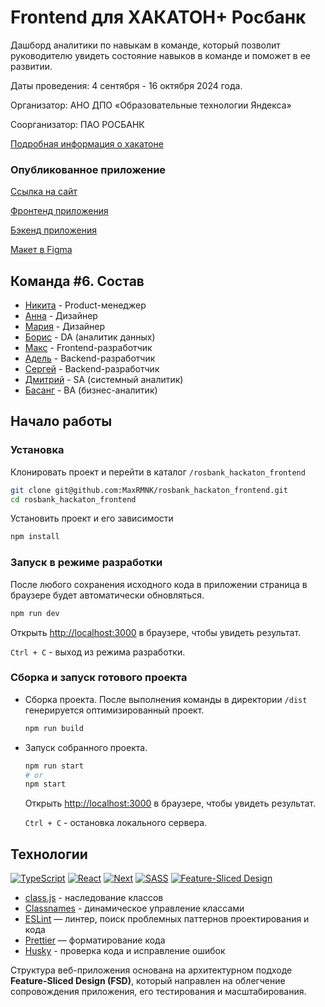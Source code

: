 # Frontend для ХАКАТОН+ Росбанк

Дашборд аналитики по навыкам в команде, который позволит руководителю увидеть состояние навыков в команде и поможет в ее развитии.

Даты проведения: 4 сентября - 16 октября 2024 года.

Организатор: АНО ДПО «Образовательные технологии Яндекса»

Соорганизатор: ПАО РОСБАНК

[Подробная информация о хакатоне](https://norikov.notion.site/ec7ad9d3121d49d19354777c02454541)

### Опубликованное приложение

[Ссылка на сайт](https://maxrmnk.ru/)

[Фронтенд приложения](https://github.com/employee-competency-dashboard/rosbank_frontend)

[Бэкенд приложения](https://github.com/employee-competency-dashboard/rosbank_backend)

[Макет в Figma](https://www.figma.com/design/a6iIJ0lx8hw9e2FC66UoCi/%D0%A0%D0%BE%D1%81%D0%B1%D0%B0%D0%BD%D0%BA_%D0%B4%D0%B8%D0%B7%D0%B0%D0%B9%D0%BD?node-id=279-7680&node-type=canvas&t=PJmbfuKvFB80lSea-0)

## Команда #6. Состав

- [Никита](https://t.me/nikfromrus) - Product-менеджер
- [Анна](https://t.me/yudina_a) - Дизайнер
- [Мария](https://t.me/madam_entu) - Дизайнер
- [Борис](https://t.me/barudenko) - DA (аналитик данных)
- [Макс](https://t.me/MaxRMNK) - Frontend-разработчик
- [Адель](https://t.me/AIG3c) - Backend-разработчик
- [Сергей](https://t.me/serhiihabl) - Backend-разработчик
- [Дмитрий](https://t.me/d_strelen) - SA (системный аналитик)
- [Басанг](https://t.me/basang13) - BA (бизнес-аналитик)

## Начало работы

### Установка

Клонировать проект и перейти в каталог `/rosbank_hackaton_frontend`

```bash
git clone git@github.com:MaxRMNK/rosbank_hackaton_frontend.git
cd rosbank_hackaton_frontend
```

Установить проект и его зависимости

```bash
npm install
```

### Запуск в режиме разработки

После любого сохранения исходного кода в приложении страница в браузере будет автоматически обновляться.

```bash
npm run dev
```

Открыть [http://localhost:3000](http://localhost:3000) в браузере, чтобы увидеть результат.

`Ctrl + C` - выход из режима разработки.

### Сборка и запуск готового проекта

- Сборка проекта. После выполнения команды в директории `/dist` генерируется оптимизированный проект.

  ```bash
  npm run build
  ```

- Запуск собранного проекта.

  ```bash
  npm run start
  # or
  npm start
  ```

  Открыть [http://localhost:3000](http://localhost:3000) в браузере, чтобы увидеть результат.

  `Ctrl + C` - остановка локального сервера.

## Технологии

[![TypeScript][shields-typescript-domain]](https://www.typescriptlang.org/)
[![React](https://img.shields.io/badge/React_18-61DAFB?style=for-the-badge&logo=React&logoColor=000000)](https://react.dev/)
[![Next][nextjs-domain]](https://nextjs.org/)
[![SASS](https://img.shields.io/badge/Sass-CC6699?style=for-the-badge&logo=sass&logoColor=ffffff)](https://sass-lang.com/)
[![Feature-Sliced Design][shields-fsd-domain]](https://feature-sliced.design/)

- [class.js](https://www.npmjs.com/package/classes) - наследование классов
- [Classnames](https://www.npmjs.com/package/classnames) - динамическое управление классами
- [ESLint](https://www.npmjs.com/package/eslint) — линтер, поиск проблемных паттернов проектирования и кода
- [Prettier](https://www.npmjs.com/package/prettier) — форматирование кода
- [Husky](https://www.npmjs.com/package/husky) - проверка кода и исправление ошибок

Структура веб-приложения основана на архитектурном подходе **Feature-Sliced Design (FSD)**, который направлен на облегчение сопровождения приложения, его тестирования и масштабирования.

[nextjs-domain]: https://img.shields.io/badge/Next.js_14-000000?style=for-the-badge&logo=nextdotjs&logoColor=ffffff
[shields-fsd-domain]: https://img.shields.io/badge/Feature--Sliced-Design?style=for-the-badge&color=F0F0F0&labelColor=262224&logoWidth=10&logo=data:image/png;base64,iVBORw0KGgoAAAANSUhEUgAAABQAAAAaCAYAAAC3g3x9AAAACXBIWXMAAALFAAACxQGJ1n/vAAAAAXNSR0IArs4c6QAAAARnQU1BAACxjwv8YQUAAABISURBVHgB7dKxCQAgDETR0w2cws0cys2cwhEUBbsggikCuVekDHwSQFlYo7Q+8KnmtHdFWMdk2cl5wSsbxGSZw8dm8pX9ZHUTMBUgGU2F718AAAAASUVORK5CYII=
[shields-typescript-domain]: https://img.shields.io/badge/typescript_5-%23007ACC.svg?style=for-the-badge&logo=typescript&logoColor=white
